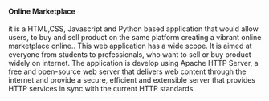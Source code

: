 #### Online Marketplace
it is a HTML,CSS, Javascript and Python based application that would allow users, to buy and sell product on the same platform creating a vibrant online marketplace online.. This web application has a wide scope. It is aimed at everyone from students to professionals, who want to sell or buy product widely on internet.
The application is develop using Apache HTTP Server, a free and open-source web server that delivers web content through the internet and provide a secure, efficient and extensible server that provides HTTP services in sync with the current HTTP standards.
